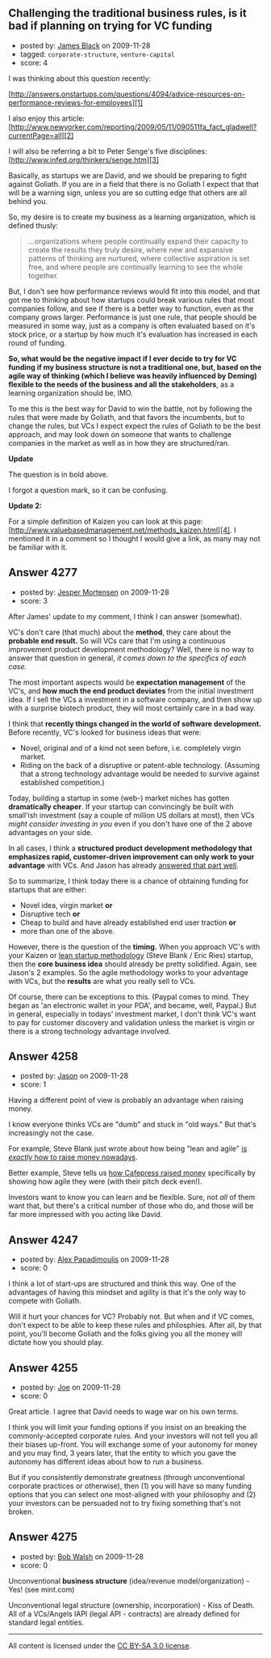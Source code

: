 ## Challenging the traditional business rules, is it bad if planning on trying for VC funding

- posted by: [James Black](https://stackexchange.com/users/-1/1074-james-black) on 2009-11-28
- tagged: `corporate-structure`, `venture-capital`
- score: 4

I was thinking about this question recently:

[http://answers.onstartups.com/questions/4094/advice-resources-on-performance-reviews-for-employees][1]

I also enjoy this article:
[http://www.newyorker.com/reporting/2009/05/11/090511fa_fact_gladwell?currentPage=all][2]

I will also be referring a bit to Peter Senge's five disciplines:
[http://www.infed.org/thinkers/senge.htm][3]

Basically, as startups we are David, and we should be preparing to fight against Goliath. If you are in a field that there is no Goliath I expect that that will be a warning sign, unless you are so cutting edge that others are all behind you.

So, my desire is to create my business as a learning organization, which is defined thusly:

> …organizations where people
> continually expand their capacity to
> create the results they truly desire,
> where new and expansive patterns of
> thinking are nurtured, where
> collective aspiration is set free, and
> where people are continually learning
> to see the whole together.

But, I don't see how performance reviews would fit into this model, and that got me to thinking about how startups could break various rules that most companies follow, and see if there is a better way to function, even as the company grows larger.  Performance is just one rule, that people should be measured in some way, just as a company is often evaluated based on it's stock price, or a startup by how much it's evaluation has increased in each round of funding.

**So, what would be the negative impact if I ever decide to try for VC funding if my business structure is not a traditional one, but, based on the agile way of thinking (which I believe was heavily influenced by Deming) flexible to the needs of the business and all the stakeholders**, as a learning organization should be, IMO.

To me this is the best way for David to win the battle, not by following the rules that were made by Goliath, and that favors the incumbents, but to change the rules, but VCs I expect expect the rules of Goliath to be the best approach, and may look down on someone that wants to challenge companies in the market as well as in how they are structured/ran.

**Update**

The question is in bold above.

I forgot a question mark, so it can be confusing.

**Update 2:** 

For a simple definition of Kaizen you can look at this page: [http://www.valuebasedmanagement.net/methods_kaizen.html][4]. I mentioned it in a comment so I thought I would give a link, as many may not be familiar with it.



  [1]: http://answers.onstartups.com/questions/4094/advice-resources-on-performance-reviews-for-employees
  [2]: http://www.newyorker.com/reporting/2009/05/11/090511fa_fact_gladwell?currentPage=all
  [3]: http://www.infed.org/thinkers/senge.htm
  [4]: http://www.valuebasedmanagement.net/methods_kaizen.html


## Answer 4277

- posted by: [Jesper Mortensen](https://stackexchange.com/users/-1/1261-jesper-mortensen) on 2009-11-28
- score: 3

<p>After James' update to my comment, I think I can answer (somewhat).</p>

<p>VC's don't care (that much) about the <strong>method</strong>, they care about the <strong>probable end result.</strong> So will VCs care that I'm using a continuous improvement product development methodology? Well, there is no way to answer that question in general, <em>it comes down to the specifics of each case.</em></p>

<p>The most important aspects would be <strong>expectation management</strong> of the VC's, and <strong>how much the end product deviates</strong> from the initial investment idea. If I sell the VCs a investment in a software company, and then show up with a surprise biotech product, they will most certainly care in a bad way.</p>

<p>I think that <strong>recently things changed in the world of software development.</strong> Before recently, VC's looked for business ideas that were:</p>

<ul>
<li>Novel, original and of a kind not seen before, i.e. completely virgin market.</li>
<li>Riding on the back of a disruptive or patent-able technology. (Assuming that a strong technology advantage would be needed to survive against established competition.)</li>
</ul>

<p>Today, building a startup in some (web-) market niches has gotten <strong>dramatically cheaper</strong>. If your startup can convincingly be built with small'ish investment (say a couple of million US dollars at most), then VCs <em>might consider investing in you</em> even if you don't have one of the 2 above advantages on your side.</p>

<p>In all cases, I think a <strong>structured product development methodology that emphasizes rapid, customer-driven improvement can only work to your advantage</strong> with VCs. And Jason has already <a href="http://answers.onstartups.com/questions/4241/challenging-the-traditional-business-rules-is-it-bad-if-planning-on-trying-for-v/4258#4258" rel="nofollow">answered that part well</a>.</p>

<p>So to summarize, I think today there is a chance of obtaining funding for startups that are either:</p>

<ul>
<li>Novel idea, virgin market <strong>or</strong></li>
<li>Disruptive tech <strong>or</strong></li>
<li>Cheap to build and have already established end user traction <strong>or</strong></li>
<li>more than one of the above.</li>
</ul>

<p>However, there is the question of the <strong>timing.</strong> When you approach VC's with your Kaizen or <a href="http://www.slideshare.net/startuplessonslearned/eric-ries-lean-startup-presentation-for-web-20-expo-april-1-2009-a-disciplined-approach-to-imagining-designing-and-building-new-products" rel="nofollow">lean startup methodology</a> (Steve Blank / Eric Ries) startup, then the <strong>core business idea</strong> should already be pretty solidified. Again, see Jason's 2 examples. So the agile methodology works to your advantage with VCs, but the <strong>results</strong> are what you really sell to VCs.</p>

<p>Of course, there can be exceptions to this. (Paypal comes to mind. They began as 'an electronic wallet in your PDA', and became, well, Paypal.) But in general, especially in todays' investment market, I don't think VC's want to pay for customer discovery and validation unless the market is virgin or there is a strong technology advantage involved.</p>



## Answer 4258

- posted by: [Jason](https://stackexchange.com/users/-1/2-jason) on 2009-11-28
- score: 1

<p>Having a different point of view is probably an advantage when raising money.</p>

<p>I know everyone thinks VCs are "dumb" and stuck in "old ways."  But that's increasingly not the case.</p>

<p>For example, Steve Blank just wrote about how being "lean and agile" <a href="http://steveblank.com/2009/11/05/raising-money-with-customer-development/" rel="nofollow">is <em>exactly</em> how to raise money nowadays</a>.</p>

<p>Better example, Steve tells us <a href="http://entrepreneur.venturebeat.com/2009/11/17/after-vc-cash-show-%E2%80%98em-what-you%E2%80%99ve-learned/" rel="nofollow">how Cafepress raised money</a> specifically by showing how agile they were (with their pitch deck even!).</p>

<p>Investors want to know you can learn and be flexible.  Sure, not <em>all</em> of them want that, but there's a critical number of those who do, and those will be far more impressed with you acting like David.</p>



## Answer 4247

- posted by: [Alex Papadimoulis](https://stackexchange.com/users/-1/123-alex-papadimoulis) on 2009-11-28
- score: 0

I think a lot of start-ups are structured and think this way. One of the advantages of having this mindset and agility is that it's the only way to compete with Goliath.

Will it hurt your chances for VC? Probably not. But when and if VC comes, don't expect to be able to keep these rules and philosphies. After all, by that point, you'll become Goliath and the folks giving you all the money will dictate how you should play.


## Answer 4255

- posted by: [Joe](https://stackexchange.com/users/-1/1572-joe) on 2009-11-28
- score: 0

Great article.  I agree that David needs to wage war on his own terms.

I think you will limit your funding options if you insist on an
breaking the commonly-accepted corporate rules.  And your investors
will not tell you all their biases up-front.  You will exchange some
of your autonomy for money and you may find, 3 years later, that the
entity to which you gave the autonomy has different ideas about how to
run a business.

But if you consistently demonstrate greatness (through unconventional
corporate practices or otherwise), then (1) you will have so many
funding options that you can select one most-aligned with your
philosophy and (2) your investors can be persuaded not to try fixing something that's not broken.


## Answer 4275

- posted by: [Bob Walsh](https://stackexchange.com/users/-1/346-bob-walsh) on 2009-11-28
- score: 0

Unconventional **business structure** (idea/revenue model/organization) - Yes! (see mint.com) 

Unconventional legal structure (ownership, incorporation) - Kiss of Death. All of a VCs/Angels lAPI (legal API - contracts) are already defined for standard legal entities. 



---

All content is licensed under the [CC BY-SA 3.0 license](https://creativecommons.org/licenses/by-sa/3.0/).
